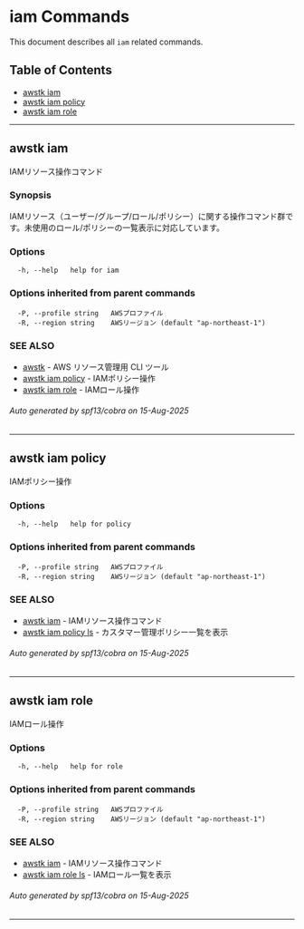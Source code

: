 # iam Commands

This document describes all `iam` related commands.

## Table of Contents

- [awstk iam](#awstk-iam)
- [awstk iam policy](#awstk-iam-policy)
- [awstk iam role](#awstk-iam-role)

---

## awstk iam

IAMリソース操作コマンド

### Synopsis

IAMリソース（ユーザー/グループ/ロール/ポリシー）に関する操作コマンド群です。未使用のロール/ポリシーの一覧表示に対応しています。

### Options

```
  -h, --help   help for iam
```

### Options inherited from parent commands

```
  -P, --profile string   AWSプロファイル
  -R, --region string    AWSリージョン (default "ap-northeast-1")
```

### SEE ALSO

* [awstk](README.md)	 - AWS リソース管理用 CLI ツール
* [awstk iam policy](iam.md#awstk-iam-policy)	 - IAMポリシー操作
* [awstk iam role](iam.md#awstk-iam-role)	 - IAMロール操作

###### Auto generated by spf13/cobra on 15-Aug-2025

---

## awstk iam policy

IAMポリシー操作

### Options

```
  -h, --help   help for policy
```

### Options inherited from parent commands

```
  -P, --profile string   AWSプロファイル
  -R, --region string    AWSリージョン (default "ap-northeast-1")
```

### SEE ALSO

* [awstk iam](iam.md)	 - IAMリソース操作コマンド
* [awstk iam policy ls](iam.md#awstk-iam-policy-ls)	 - カスタマー管理ポリシー一覧を表示

###### Auto generated by spf13/cobra on 15-Aug-2025

---

## awstk iam role

IAMロール操作

### Options

```
  -h, --help   help for role
```

### Options inherited from parent commands

```
  -P, --profile string   AWSプロファイル
  -R, --region string    AWSリージョン (default "ap-northeast-1")
```

### SEE ALSO

* [awstk iam](iam.md)	 - IAMリソース操作コマンド
* [awstk iam role ls](iam.md#awstk-iam-role-ls)	 - IAMロール一覧を表示

###### Auto generated by spf13/cobra on 15-Aug-2025

---

